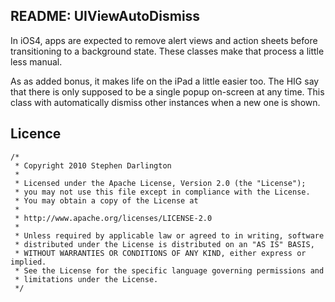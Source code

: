 README: UIViewAutoDismiss
-------------------------

In iOS4, apps are expected to remove alert views and action sheets before
transitioning to a background state. These classes make that process
a little less manual.

As as added bonus, it makes life on the iPad a little easier too. 
The HIG say that there is only supposed to be a single popup on-screen
at any time. This class with automatically dismiss other instances
when a new one is shown.

Licence
-------

    /*
     * Copyright 2010 Stephen Darlington
     *
     * Licensed under the Apache License, Version 2.0 (the "License");
     * you may not use this file except in compliance with the License.
     * You may obtain a copy of the License at
     *
     * http://www.apache.org/licenses/LICENSE-2.0
     *
     * Unless required by applicable law or agreed to in writing, software
     * distributed under the License is distributed on an "AS IS" BASIS,
     * WITHOUT WARRANTIES OR CONDITIONS OF ANY KIND, either express or implied.
     * See the License for the specific language governing permissions and
     * limitations under the License.
     */

